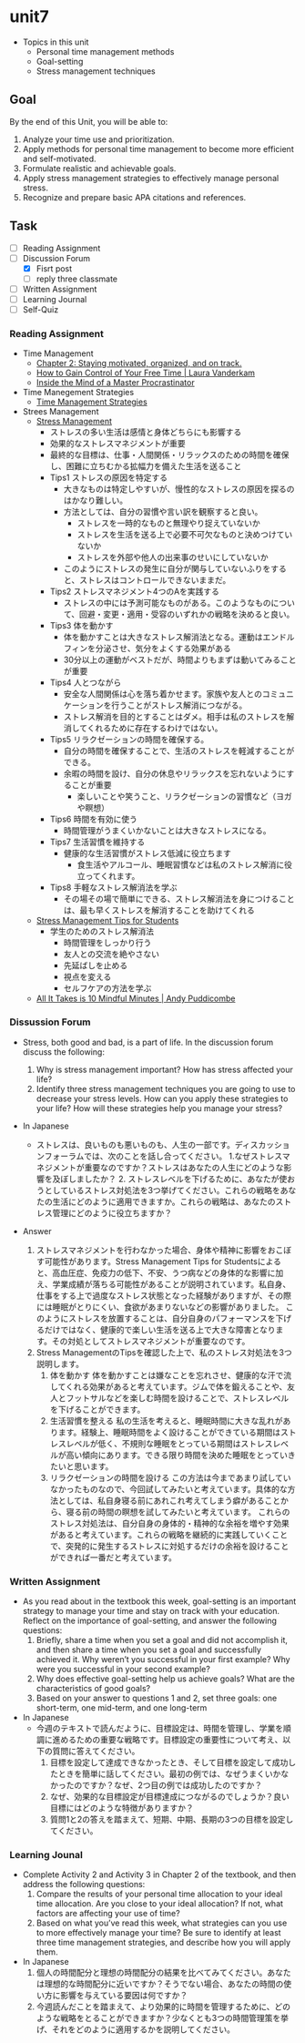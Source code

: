 # unit7

- Topics in this unit
  - Personal time management methods
  - Goal-setting
  - Stress management techniques

## Goal

By the end of this Unit, you will be able to:

1. Analyze your time use and prioritization.
2. Apply methods for personal time management to become more efficient and self-motivated.
3. Formulate realistic and achievable goals.
4. Apply stress management strategies to effectively manage personal stress.
5. Recognize and prepare basic APA citations and references.

## Task

- [ ] Reading Assignment
- [ ] Discussion Forum
  - [x] Fisrt post
  - [ ] reply three classmate
- [ ] Written Assignment
- [ ] Learning Journal
- [ ] Self-Quiz

### Reading Assignment

- Time Management
  - [Chapter 2: Staying motivated, organized, and on track.](https://open.lib.umn.edu/collegesuccess/part/chapter-2-staying-motivated-organized-and-on-track/)
  - [How to Gain Control of Your Free Time | Laura Vanderkam](https://my.uopeople.edu/pluginfile.php/1591987/mod_book/chapter/352623/How%20to%20gain%20control%20of%20your%20free%20time%20Transcript.pdf)
  - [Inside the Mind of a Master Procrastinator](https://my.uopeople.edu/pluginfile.php/1591987/mod_book/chapter/352623/Inside%20the%20Mind%20of%20a%20Master%20Procrastinator.pdf)
- Time Manegement Strategies
  - [Time Management Strategies](https://my.uopeople.edu/pluginfile.php/1591987/mod_book/chapter/352622/Time%20Management.pdf)
- Strees Management
  - [Stress Management](https://www.helpguide.org/articles/stress/stress-management.htm)
    - ストレスの多い生活は感情と身体どちらにも影響する
    - 効果的なストレスマネジメントが重要
    - 最終的な目標は、仕事・人間関係・リラックスのための時間を確保し、困難に立ちむかる拡幅力を備えた生活を送ること
    - Tips1 ストレスの原因を特定する
      - 大きなものは特定しやすいが、慢性的なストレスの原因を探るのはかなり難しい。
      - 方法としては、自分の習慣や言い訳を観察すると良い。
        - ストレスを一時的なものと無理やり捉えていないか
        - ストレスを生活を送る上で必要不可欠なものと決めつけていないか
        - ストレスを外部や他人の出来事のせいにしていないか
      - このようにストレスの発生に自分が関与していないふりをすると、ストレスはコントロールできないままだ。
    - Tips2 ストレスマネジメント4つのAを実践する
      - ストレスの中には予測可能なものがある。このようなものについて、回避・変更・適用・受容のいずれかの戦略を決めると良い。
    - Tips3 体を動かす
      - 体を動かすことは大きなストレス解消法となる。運動はエンドルフィンを分泌させ、気分をよくする効果がある
      - 30分以上の運動がベストだが、時間よりもまずは動いてみることが重要
    - Tips4 人とつながら
      - 安全な人間関係は心を落ち着かせます。家族や友人とのコミュニケーションを行うことがストレス解消につながる。
      - ストレス解消を目的とすることはダメ。相手は私のストレスを解消してくれるために存在するわけではない。
    - Tips5 リラクゼーションの時間を確保する。
      - 自分の時間を確保することで、生活のストレスを軽減することができる。
      - 余暇の時間を設け、自分の休息やリラックスを忘れないようにすることが重要
        - 楽しいことや笑うこと、リラクゼーションの習慣など（ヨガや瞑想）
    - Tips6 時間を有効に使う
      - 時間管理がうまくいかないことは大きなストレスになる。
    - Tips7 生活習慣を維持する
      - 健康的な生活習慣がストレス低減に役立ちます
        - 食生活やアルコール、睡眠習慣などは私のストレス解消に役立ってくれます。
    - Tips8 手軽なストレス解消法を学ぶ
      - その場その場で簡単にできる、ストレス解消法を身につけることは、最も早くストレスを解消することを助けてくれる
  - [Stress Management Tips for Students](https://psychcentral.com/stress/stress-management-tips-for-students)
    - 学生のためのストレス解消法
      - 時間管理をしっかり行う
      - 友人との交流を絶やさない
      - 先延ばしを止める
      - 視点を変える
      - セルフケアの方法を学ぶ
  - [All It Takes is 10 Mindful Minutes | Andy Puddicombe](https://my.uopeople.edu/pluginfile.php/1591987/mod_book/chapter/352624/All%20it%20takes%20is%2010%20mindful%20minutes%20Transcript.pdf)

### Dissussion Forum

- Stress, both good and bad, is a part of life. In the discussion forum discuss the following:
  1. Why is stress management important? How has stress affected your life?
  2. Identify three stress management techniques you are going to use to decrease your stress levels. How can you apply these strategies to your life? How will these strategies help you manage your stress?
- In Japanese
  - ストレスは、良いものも悪いものも、人生の一部です。ディスカッションフォーラムでは、次のことを話し合ってください。
    1.なぜストレスマネジメントが重要なのですか？ストレスはあなたの人生にどのような影響を及ぼしましたか？
    2. ストレスレベルを下げるために、あなたが使おうとしているストレス対処法を3つ挙げてください。これらの戦略をあなたの生活にどのように適用できますか。これらの戦略は、あなたのストレス管理にどのように役立ちますか？

- Answer
  1. ストレスマネジメントを行わなかった場合、身体や精神に影響をおこぼす可能性があります。Stress Management Tips for Studentsによると、高血圧症、免疫力の低下、不安、うつ病などの身体的な影響に加え、学業成績が落ちる可能性があることが説明されています。私自身、仕事をする上で過度なストレス状態となった経験がありますが、その際には睡眠がとりにくい、食欲があまりないなどの影響がありました。
  このようにストレスを放置することは、自分自身のパフォーマンスを下げるだけではなく、健康的で楽しい生活を送る上で大きな障害となります。その対処としてストレスマネジメントが重要なのです。
  2. Stress ManagementのTipsを確認した上で、私のストレス対処法を3つ説明します。
     1. 体を動かす
      体を動かすことは嫌なことを忘れさせ、健康的な汗で流してくれる効果があると考えています。ジムで体を鍛えることや、友人とフットサルなどを楽しむ時間を設けることで、ストレスレベルを下げることができます。
     2. 生活習慣を整える
      私の生活を考えると、睡眠時間に大きな乱れがあります。経験上、睡眠時間をよく設けることができている期間はストレスレベルが低く、不規則な睡眠をとっている期間はストレスレベルが高い傾向にあります。できる限り時間を決めた睡眠をとっていきたいと思います。
     3. リラクゼーションの時間を設ける
      この方法は今まであまり試していなかったものなので、今回試してみたいと考えています。具体的な方法としては、私自身寝る前にあれこれ考えてしまう癖があることから、寝る前の時間の瞑想を試してみたいと考えています。
    これらのストレス対処法は、自分自身の身体的・精神的な余裕を増やす効果があると考えています。これらの戦略を継続的に実践していくことで、突発的に発生するストレスに対処するだけの余裕を設けることができれば一番だと考えています。

### Written Assignment

- As you read about in the textbook this week, goal-setting is an important strategy to manage your time and stay on track with your education. Reflect on the importance of goal-setting, and answer the following questions:
  1. Briefly, share a time when you set a goal and did not accomplish it, and then share a time when you set a goal and successfully achieved it. Why weren’t you successful in your first example? Why were you successful in your second example?
  2. Why does effective goal-setting help us achieve goals? What are the characteristics of good goals?
  3. Based on your answer to questions 1 and 2, set three goals: one short-term, one mid-term, and one long-term
- In Japanese
  - 今週のテキストで読んだように、目標設定は、時間を管理し、学業を順調に進めるための重要な戦略です。目標設定の重要性について考え、以下の質問に答えてください。
    1. 目標を設定して達成できなかったとき、そして目標を設定して成功したときを簡単に話してください。最初の例では、なぜうまくいかなかったのですか？なぜ、2つ目の例では成功したのですか？
    2. なぜ、効果的な目標設定が目標達成につながるのでしょうか？良い目標にはどのような特徴がありますか？
    3. 質問1と2の答えを踏まえて、短期、中期、長期の3つの目標を設定してください。

### Learning Jounal

- Complete Activity 2 and Activity 3 in Chapter 2 of the textbook, and then address the following questions:
  1. Compare the results of your personal time allocation to your ideal time allocation. Are you close to your ideal allocation? If not, what factors are affecting your use of time?
  2. Based on what you’ve read this week, what strategies can you use to more effectively manage your time? Be sure to identify at least three time management strategies, and describe how you will apply them.
- In Japanese
  1. 個人の時間配分と理想の時間配分の結果を比べてみてください。あなたは理想的な時間配分に近いですか？そうでない場合、あなたの時間の使い方に影響を与えている要因は何ですか？
  2. 今週読んだことを踏まえて、より効果的に時間を管理するために、どのような戦略をとることができますか？少なくとも3つの時間管理策を挙げ、それをどのように適用するかを説明してください。
